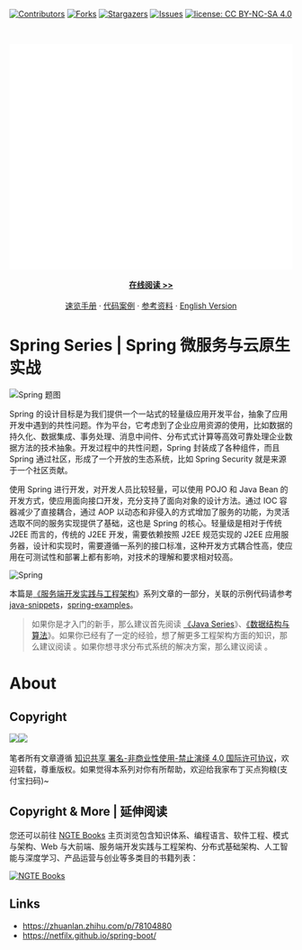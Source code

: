 [![Contributors][contributors-shield]][contributors-url]
[![Forks][forks-shield]][forks-url]
[![Stargazers][stars-shield]][stars-url]
[![Issues][issues-shield]][issues-url]
[![license: CC BY-NC-SA 4.0](https://img.shields.io/badge/license-CC%20BY--NC--SA%204.0-lightgrey.svg)][license-url]

<!-- PROJECT LOGO -->
<br />
<p align="center">
  <a href="https://github.com/wx-chevalier/Spring-Series">
    <img src="header.svg" alt="Logo" style="width: 100vw;height: 400px" />
  </a>

  <p align="center">
    <a href="https://wx-chevalier.github.io/Spring-Series"><strong>在线阅读 >> </strong></a>
    <br />
    <br />
    <a href="https://github.com/wx-chevalier/Awesome-CheatSheets">速览手册</a>
    ·
    <a href="./examples">代码案例</a>
    ·
       <a href="https://github.com/wx-chevalier/Awesome-Lists">参考资料</a>
    ·
    <a href="./README.en.md">English Version</a>

  </p>
</p>

# Spring Series | Spring 微服务与云原生实战

![Spring 题图](https://s2.ax1x.com/2019/09/03/nFQaut.png)

Spring 的设计目标是为我们提供一个一站式的轻量级应用开发平台，抽象了应用开发中遇到的共性问题。作为平台，它考虑到了企业应用资源的使用，比如数据的持久化、数据集成、事务处理、消息中间件、分布式式计算等高效可靠处理企业数据方法的技术抽象。开发过程中的共性问题，Spring 封装成了各种组件，而且 Spring 通过社区，形成了一个开放的生态系统，比如 Spring Security 就是来源于一个社区贡献。

使用 Spring 进行开发，对开发人员比较轻量，可以使用 POJO 和 Java Bean 的开发方式，使应用面向接口开发，充分支持了面向对象的设计方法。通过 IOC 容器减少了直接耦合，通过 AOP 以动态和非侵入的方式增加了服务的功能，为灵活选取不同的服务实现提供了基础，这也是 Spring 的核心。轻量级是相对于传统 J2EE 而言的，传统的 J2EE 开发，需要依赖按照 J2EE 规范实现的 J2EE 应用服务器，设计和实现时，需要遵循一系列的接口标准，这种开发方式耦合性高，使应用在可测试性和部署上都有影响，对技术的理解和要求相对较高。

![Spring](https://s2.ax1x.com/2019/09/03/nkYetx.png)

本篇是[《服务端开发实践与工程架构](https://wx-chevalier.github.io/Backend-Series/#/)》系列文章的一部分，关联的示例代码请参考 [java-snippets](https://github.com/Dev-Snippets/java-snippets)，[spring-examples](https://github.com/BE-Kits/spring-snippets)。

> 如果你是才入门的新手，那么建议首先阅读 [《Java Series]()》、[《数据结构与算法]()》。如果你已经有了一定的经验，想了解更多工程架构方面的知识，那么建议阅读 []()。如果你想寻求分布式系统的解决方案，那么建议阅读 []()。

# About

## Copyright

<img src="https://img.shields.io/badge/License-CC%20BY--NC--SA%204.0-lightgrey.svg"/><img src="https://parg.co/bDm" />

笔者所有文章遵循 [知识共享 署名-非商业性使用-禁止演绎 4.0 国际许可协议](https://creativecommons.org/licenses/by-nc-nd/4.0/deed.zh)，欢迎转载，尊重版权。如果觉得本系列对你有所帮助，欢迎给我家布丁买点狗粮(支付宝扫码)~

## Copyright & More | 延伸阅读

您还可以前往 [NGTE Books](https://wx-chevalier.github.io/books/) 主页浏览包含知识体系、编程语言、软件工程、模式与架构、Web 与大前端、服务端开发实践与工程架构、分布式基础架构、人工智能与深度学习、产品运营与创业等多类目的书籍列表：

[![NGTE Books](https://s2.ax1x.com/2020/01/18/19uXtI.png)](https://wx-chevalier.github.io/books/)

## Links

- https://zhuanlan.zhihu.com/p/78104880
- https://netfilx.github.io/spring-boot/

<!-- MARKDOWN LINKS & IMAGES -->
<!-- https://www.markdownguide.org/basic-syntax/#reference-style-links -->

[contributors-shield]: https://img.shields.io/github/contributors/wx-chevalier/Spring-Series.svg?style=flat-square
[contributors-url]: https://github.com/wx-chevalier/Spring-Series/graphs/contributors
[forks-shield]: https://img.shields.io/github/forks/wx-chevalier/Spring-Series.svg?style=flat-square
[forks-url]: https://github.com/wx-chevalier/Spring-Series/network/members
[stars-shield]: https://img.shields.io/github/stars/wx-chevalier/Spring-Series.svg?style=flat-square
[stars-url]: https://github.com/wx-chevalier/Spring-Series/stargazers
[issues-shield]: https://img.shields.io/github/issues/wx-chevalier/Spring-Series.svg?style=flat-square
[issues-url]: https://github.com/wx-chevalier/Spring-Series/issues
[license-shield]: https://img.shields.io/github/license/wx-chevalier/Spring-Series.svg?style=flat-square
[license-url]: https://github.com/wx-chevalier/Spring-Series/blob/master/LICENSE.txt

